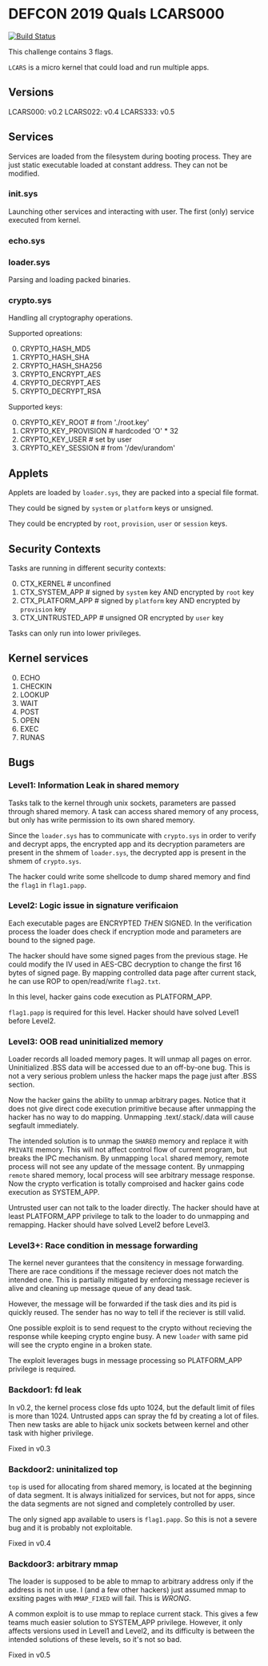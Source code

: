 # DEFCON 2019 Quals LCARS000

[![Build Status](https://travis-ci.com/o-o-overflow/dc2019q-LCARS000.svg?token=UsYquYpUiJ6uJsajRAzb&branch=master)](https://travis-ci.com/o-o-overflow/dc2019q-LCARS000)

This challenge contains 3 flags.

`LCARS` is a micro kernel that could load and run multiple apps. 

## Versions

LCARS000: v0.2
LCARS022: v0.4
LCARS333: v0.5

## Services
 
Services are loaded from the filesystem during booting process. They are
just static executable loaded at constant address. They can not be
modified.

### init.sys

Launching other services and interacting with user.
The first (only) service executed from kernel.

### echo.sys

### loader.sys

Parsing and loading packed binaries.

### crypto.sys

Handling all cryptography operations.

Supported opreations:

0. CRYPTO\_HASH\_MD5
1. CRYPTO\_HASH\_SHA
2. CRYPTO\_HASH\_SHA256
3. CRYPTO\_ENCRYPT\_AES
4. CRYPTO\_DECRYPT\_AES
5. CRYPTO\_DECRYPT\_RSA

Supported keys:

0. CRYPTO\_KEY\_ROOT # from './root.key'
1. CRYPTO\_KEY\_PROVISION # hardcoded 'O' * 32
2. CRYPTO\_KEY\_USER # set by user
3. CRYPTO\_KEY\_SESSION # from '/dev/urandom'

## Applets

Applets are loaded by `loader.sys`, they are packed into a special file
format.

They could be signed by `system` or `platform` keys or unsigned.

They could be encrypted by `root`, `provision`, `user` or `session` keys.

## Security Contexts

Tasks are running in different security contexts:

0. CTX\_KERNEL # unconfined
1. CTX\_SYSTEM\_APP # signed by `system` key AND encrypted by `root` key
2. CTX\_PLATFORM\_APP # signed by `platform` key AND encrypted by
   `provision` key
3. CTX\_UNTRUSTED\_APP # unsigned OR encrypted by `user` key

Tasks can only run into lower privileges.

## Kernel services

0. ECHO
1. CHECKIN
2. LOOKUP
3. WAIT
4. POST
5. OPEN
6. EXEC
7. RUNAS

## Bugs

### Level1: Information Leak in shared memory

Tasks talk to the kernel through unix sockets, parameters are passed
through shared memory. A task can access shared memory of any process, but
only has write permission to its own shared memory.

Since the `loader.sys` has to communicate with `crypto.sys` in order to
verify and decrypt apps, the encrypted app and its decryption parameters
are present in the shmem of `loader.sys`, the decrypted app is present in
the shmem of `crypto.sys`.

The hacker could write some shellcode to dump shared memory and find the
`flag1` in `flag1.papp`.

### Level2: Logic issue in signature verificaion

Each executable pages are ENCRYPTED *THEN* SIGNED. In the verification
process the loader does check if encryption mode and parameters are bound
to the signed page.

The hacker should have some signed pages from the previous stage. He could
modify the IV used in AES-CBC decryption to change the first 16 bytes of
signed page. By mapping controlled data page after current stack, he can
use ROP to open/read/write `flag2.txt`.

In this level, hacker gains code execution as PLATFORM\_APP.

`flag1.papp` is required for this level. Hacker should have solved Level1
before Level2.

### Level3: OOB read uninitialized memory

Loader records all loaded memory pages. It will unmap all pages on error.
Uninitialized .BSS data will be accessed due to an off-by-one bug. This is
not a very serious problem unless the hacker maps the page just after .BSS
section.

Now the hacker gains the ability to unmap arbitrary pages. Notice that it
does not give direct code execution primitive because after unmapping the
hacker has no way to do mapping. Unmapping .text/.stack/.data will cause
segfault immediately.

The intended solution is to unmap the `SHARED` memory and replace it with
`PRIVATE` memory. This will not affect control flow of current program, but
breaks the IPC mechanism. By unmapping `local` shared memory, remote process
will not see any update of the message content. By unmapping `remote`
shared memory, local process will see arbitrary message response. Now the
crypto verfication is totally comproised and hacker gains code execution as
SYSTEM\_APP.

Untrusted user can not talk to the loader directly. The hacker
should have at least PLATFORM\_APP privilege to talk to the loader to do
unmapping and remapping. Hacker should have solved Level2 before Level3.

### Level3+: Race condition in message forwarding

The kernel never gurantees that the consitency in message forwarding. There
are race conditions if the message reciever does not match the intended
one. This is partially mitigated by enforcing message reciever is alive and
cleaning up message queue of any dead task.

However, the message will be forwarded if the task dies and its pid is
quickly reused. The sender has no way to tell if the reciever is still
valid.

One possible exploit is to send request to the crypto without recieving the
response while keeping crypto engine busy. A new `loader` with same pid
will see the crypto engine in a broken state.

The exploit leverages bugs in message processing so PLATFORM\_APP privilege is
required.

### Backdoor1: fd leak

In v0.2, the kernel process close fds upto 1024, but the default limit of
files is more than 1024.  Untrusted apps can spray the fd by creating a lot 
of files. Then new tasks are able to hijack unix sockets between kernel and
other task with higher privilege.

Fixed in v0.3

### Backdoor2: uninitalized top

`top` is used for allocating from shared memory, is located at the
beginning of data segment. It is always initialized for services, but not
for apps, since the data segments are not signed and completely controlled
by user.

The only signed app available to users is `flag1.papp`. So this is not a
severe bug and it is probably not exploitable.

Fixed in v0.4

### Backdoor3: arbitrary mmap

The loader is supposed to be able to mmap to arbitrary address only if the
address is not in use. I (and a few other hackers) just assumed mmap to
exsiting pages with `MMAP_FIXED` will fail. This is *WRONG*.

A common exploit is to use mmap to replace current stack. This gives a few
teams much easier solution to SYSTEM\_APP privilege. However, it only
affects versions used in Level1 and Level2, and its difficulty is between
the intended solutions of these levels, so it's not so bad.

Fixed in v0.5
